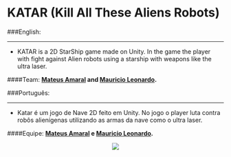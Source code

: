 # KATAR (Kill All These Aliens Robots)

###English:
___
* KATAR is a 2D StarShip game made on Unity. In the game the player with fight against Alien robots using a starship with weapons like the ultra laser.

####Team:
**[Mateus Amaral](https://github.com/gitmateusamaral) and [Mauricio Leonardo](https://github.com/mauriciolfsilva).**

###Português:
___
* Katar é um jogo de Nave 2D feito em Unity. No jogo o player luta contra robôs alienígenas utilizando as armas da nave como o ultra laser.

####Equipe:
**[Mateus Amaral](https://github.com/gitmateusamaral) e [Mauricio Leonardo](https://github.com/mauriciolfsilva).**


<p align="center">
  <img src="http://i.imgur.com/S7dFZjw.png/">
</p>


